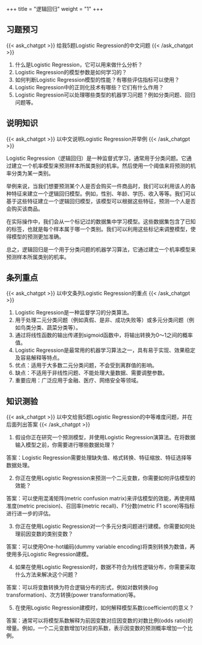 +++
title = "逻辑回归"
weight = "1"
+++
## 习题预习
{{< ask_chatgpt >}}
给我5题Logistic Regression的中文问题
{{< /ask_chatgpt >}}

1. 什么是Logistic Regression，它可以用来做什么分析？
2. Logistic Regression的模型参数是如何学习的？
3. 如何判断Logistic Regression模型的性能？有哪些评估指标可以使用？
4. Logistic Regression中的正则化技术有哪些？它们有什么作用？
5. Logistic Regression可以处理哪些类型的机器学习问题？例如分类问题、回归问题等。   

## 说明知识
{{< ask_chatgpt >}}
以中文说明Logistic Regression并举例
{{< /ask_chatgpt >}}

Logistic Regression（逻辑回归）是一种监督式学习，通常用于分类问题。它通过建立一个机率模型来预测样本所属类别的机率。然后使用一个阈值来将预测的机率分类为某一类别。

举例来说，当我们想要预测某个人是否会购买一件商品时，我们可以利用该人的各种特征来建立一个逻辑回归模型。例如，性别、年龄、学历、收入等等。我们可以基于这些特征建立一个逻辑回归模型，该模型可以根据这些特征，预测一个人是否会购买该商品。

在实际操作中，我们会从一个标记过的数据集中学习模型。这些数据集包含了已知的标签，也就是每个样本属于哪一个类别。我们可以利用这些标记来调整模型，使得模型的预测更加准确。

总之，逻辑回归是一个用于分类问题的机器学习算法，它通过建立一个机率模型来预测样本所属类别的机率。   

## 条列重点
{{< ask_chatgpt >}}
以中文条列Logistic Regression的重点
{{< /ask_chatgpt >}}

1. Logistic Regression是一种监督学习的分类算法。
2. 用于处理二元分类问题（例如真假、是非、成功失败等）或多元分类问题（例如鸟类分类、蔬菜分类等）。
3. 通过将线性函数的输出传递到sigmoid函数中，将输出转换为0～1之间的概率值。
4. Logistic Regression是最常用的机器学习算法之一，具有易于实现、效果稳定及容易解释等特点。
5. 优点：适用于大多数二元分类问题，不会受到离群值的影响。
6. 缺点：不适用于非线性问题、不能处理大量数据、需要调整参数。
7. 重要应用：广泛应用于金融、医疗、网络安全等领域。   

## 知识测验
{{< ask_chatgpt >}}
以中文给我5题Logistic Regression的中等难度问题，并在后面列出答案
{{< /ask_chatgpt >}}

1. 假设你正在研究一个预测模型，并使用Logistic Regression演算法。在将数据输入模型之前，你需要进行哪些数据处理？

答案：Logistic Regression需要处理缺失值、格式转换、特征缩放、特征选择等数据处理。

2. 你正在使用Logistic Regression来预测一个二元变数，你需要如何评估模型的效能？

答案：可以使用混淆矩阵(metric confusion matrix)来评估模型的效能，再使用精准度(metric precision)、召回率(metric recall)、F1分数(metric F1 score)等指标进行进一步的评估。

3. 你正在使用Logistic Regression对一个多元分类问题进行建模。你需要如何处理前因变数的类别变数？

答案：可以使用One-hot编码(dummy variable encoding)将类别转换为数值，再使用多元Logistic Regression建模。

4. 如果在使用Logistic Regression时，数据不符合为线性逻辑分布，你需要采取什么方法来解决这个问题？

答案：可以将变数转换为符合逻辑分布的形式，例如对数转换(log transformation)、次方转换(power transformation)等。

5. 在使用Logistic Regression建模时，如何解释模型系数(coefficient)的意义？

答案：通常可以将模型系数解释为前因变数对应因变数的对数比例(odds ratio)的增量。例如，一个二元变数增加1对应的系数，表示因变数的预测概率增加一个比例。   

